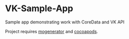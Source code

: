 # VK-Sample-App
Sample app demonstrating work with CoreData and VK API

Project requires [mogenerator](https://github.com/rentzsch/mogenerator) and [cocoapods](https://cocoapods.org).
